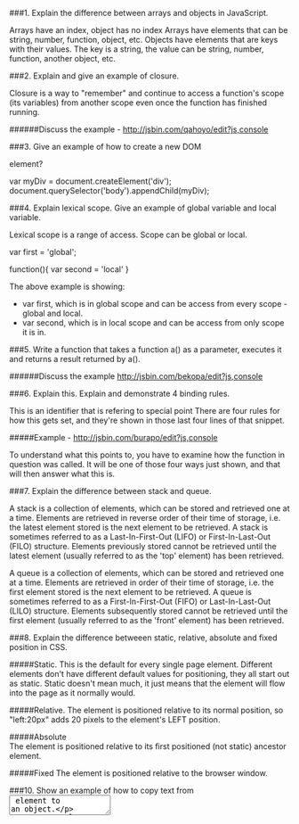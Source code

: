 ###1. Explain the difference between arrays and objects in JavaScript.

Arrays have an index, object has no index
Arrays have elements that can be string, number, function, object, etc.
Objects have elements that are keys with their values. The key is a string, the value can be string, number, function, another object, etc.

###2. Explain and give an example of closure.

Closure is a way to "remember" and continue to access a function's scope (its variables) from another scope even once the function has finished running.

######Discuss the example - http://jsbin.com/qahoyo/edit?js,console

###3. Give an example of how to create a new DOM <div> element?

var myDiv = document.createElement('div');
document.querySelector('body').appendChild(myDiv);

###4. Explain lexical scope. Give an example of global variable and local variable.

Lexical scope is a range of access.
Scope can be global or local.

var first = 'global';

function(){
	var second = 'local'
} 

The above example is showing:
- var first, which is in global scope and can be access from every scope - global and local.
- var second, which is in local scope and can be access from only scope it is in.

###5. Write a function that takes a function a() as a parameter, executes it and returns a result returned by a().

######Discuss the example http://jsbin.com/bekopa/edit?js,console


###6. Explain this. Explain and demonstrate 4 binding rules.

This is an identifier that is refering to special point
There are four rules for how this gets set, and they're shown in those last four lines of that snippet. 

#####Example - http://jsbin.com/burapo/edit?js,console

To understand what this points to, you have to examine how the function in question was called. It will be one of those four ways just shown, and that will then answer what this is.


###7. Explain the difference between stack and queue.

A stack is a collection of elements, which can be stored and retrieved one at a time. Elements are retrieved in reverse order of their time of storage, i.e. the latest element stored is the next element to be retrieved. A stack is sometimes referred to as a Last-In-First-Out (LIFO) or First-In-Last-Out (FILO) structure. Elements previously stored cannot be retrieved until the latest element (usually referred to as the 'top' element) has been retrieved.

A queue is a collection of elements, which can be stored and retrieved one at a time. Elements are retrieved in order of their time of storage, i.e. the first element stored is the next element to be retrieved. A queue is sometimes referred to as a First-In-First-Out (FIFO) or Last-In-Last-Out (LILO) structure. Elements subsequently stored cannot be retrieved until the first element (usually referred to as the 'front' element) has been retrieved.

###8. Explain the difference betweeen static, relative, absolute and fixed position in CSS.

#####Static. 
This is the default for every single page element. Different elements don't have different default values for positioning, they all start out as static. Static doesn't mean much, it just means that the element will flow into the page as it normally would.

#####Relative.
The element is positioned relative to its normal position, so "left:20px" adds 20 pixels to the element's LEFT position.

#####Absolute	
The element is positioned relative to its first positioned (not static) ancestor element.

#####Fixed
The element is positioned relative to the browser window.


###10. Show an example of how to copy text from <textarea> element to an object.

#####Example - http://jsbin.com/qivodi/edit?html,js,console


###11. Show an example of how to copy text from an object to <textarea> element.

#####Example http://jsbin.com/roguza/edit?html,js,console,output

